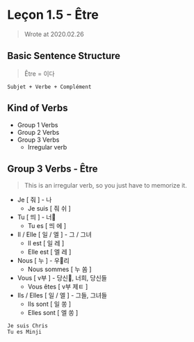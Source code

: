 
# Leçon 1.5 - Être

> Wrote at 2020.02.26

## Basic Sentence Structure

> Être = 이다

```
Subjet + Verbe + Complément
```

## Kind of Verbs

- Group 1 Verbs
- Group 2 Verbs
- Group 3 Verbs
  - Irregular verb

## Group 3 Verbs - Être

> This is an irregular verb, so you just have to memorize it.

- Je \[ 줘 \] - 나
  - Je suis \[ 줘 쉬 \]
- Tu \[ 띄 \] - 너
  - Tu es \[ 띄 에 \]
- Il / Elle \[ 일 / 엘 \] - 그 / 그녀
  - Il est \[ 일 레 \]
  - Elle est \[ 엘 레 \]
- Nous \[ 누 \] - 우리
  - Nous sommes \[ 누 쏨 \]
- Vous \[ v부 \] - 당신, 너희, 당신들
  - Vous êtes \[ v부 제ㅌ \]
- Ils / Elles \[ 일 / 엘 \] - 그들, 그녀들
  - Ils sont \[ 일 쏭 \]
  - Elles sont \[ 엘 쏭 \]

```
Je suis Chris
Tu es Minji
```
